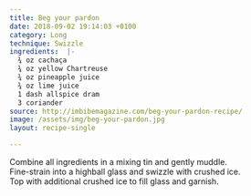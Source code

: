 ```yaml
---
title: Beg your pardon
date: 2018-09-02 19:14:03 +0100
category: Long
technique: Swizzle
ingredients:  |-
  ¾ oz cachaça
  ¾ oz yellow Chartreuse
  ¾ oz pineapple juice
  ¾ oz lime juice
  1 dash allspice dram
  3 coriander
source: http://imbibemagazine.com/beg-your-pardon-recipe/
image: /assets/img/beg-your-pardon.jpg
layout: recipe-single

---
```

Combine all ingredients in a mixing tin and gently muddle.  
Fine-strain into a highball glass and swizzle with crushed ice.  
Top with additional crushed ice to fill glass and garnish.
